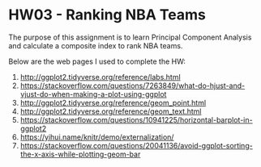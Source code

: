 # HW03 - Ranking NBA Teams

The purpose of this assignment is to learn Principal Component
Analysis and calculate a composite index to rank NBA teams.

Below are the web pages I used to complete the HW:

1. http://ggplot2.tidyverse.org/reference/labs.html
2. https://stackoverflow.com/questions/7263849/what-do-hjust-and-vjust-do-when-making-a-plot-using-ggplot
3. http://ggplot2.tidyverse.org/reference/geom_point.html
4. http://ggplot2.tidyverse.org/reference/geom_text.html
5. https://stackoverflow.com/questions/10941225/horizontal-barplot-in-ggplot2
6. https://yihui.name/knitr/demo/externalization/
7. https://stackoverflow.com/questions/20041136/avoid-ggplot-sorting-the-x-axis-while-plotting-geom-bar